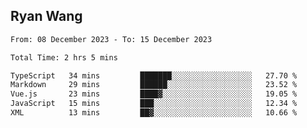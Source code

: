 ## Ryan Wang

<!--START_SECTION:waka-->

```txt
From: 08 December 2023 - To: 15 December 2023

Total Time: 2 hrs 5 mins

TypeScript   34 mins         ███████░░░░░░░░░░░░░░░░░░   27.70 %
Markdown     29 mins         ██████░░░░░░░░░░░░░░░░░░░   23.52 %
Vue.js       23 mins         ████▓░░░░░░░░░░░░░░░░░░░░   19.05 %
JavaScript   15 mins         ███░░░░░░░░░░░░░░░░░░░░░░   12.34 %
XML          13 mins         ██▓░░░░░░░░░░░░░░░░░░░░░░   10.66 %
```

<!--END_SECTION:waka-->
